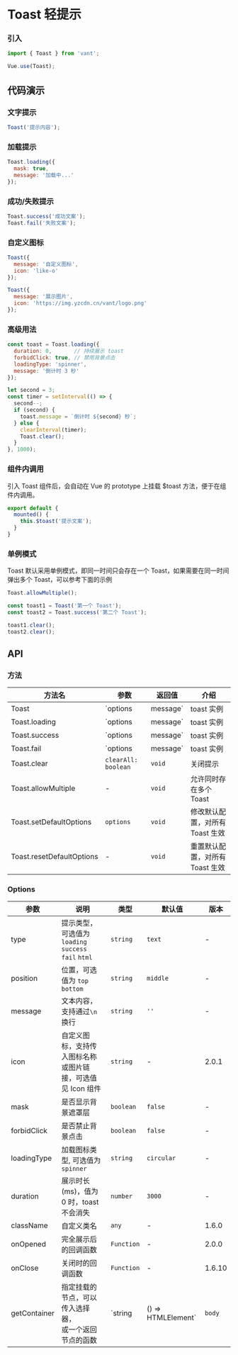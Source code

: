 # Toast 轻提示

### 引入

```js
import { Toast } from 'vant';

Vue.use(Toast);
```

## 代码演示

### 文字提示

```js
Toast('提示内容');
```

### 加载提示

```js
Toast.loading({
  mask: true,
  message: '加载中...'
});
```

### 成功/失败提示

```js
Toast.success('成功文案');
Toast.fail('失败文案');
```

### 自定义图标

```js
Toast({
  message: '自定义图标',
  icon: 'like-o'
});

Toast({
  message: '展示图片',
  icon: 'https://img.yzcdn.cn/vant/logo.png'
});
```

### 高级用法

```js
const toast = Toast.loading({
  duration: 0,       // 持续展示 toast
  forbidClick: true, // 禁用背景点击
  loadingType: 'spinner',
  message: '倒计时 3 秒'
});

let second = 3;
const timer = setInterval(() => {
  second--;
  if (second) {
    toast.message = `倒计时 ${second} 秒`;
  } else {
    clearInterval(timer);
    Toast.clear();
  }
}, 1000);
```

### 组件内调用

引入 Toast 组件后，会自动在 Vue 的 prototype 上挂载 $toast 方法，便于在组件内调用。

```js
export default {
  mounted() {
    this.$toast('提示文案');
  }
}
```

### 单例模式

Toast 默认采用单例模式，即同一时间只会存在一个 Toast，如果需要在同一时间弹出多个 Toast，可以参考下面的示例

```js
Toast.allowMultiple();

const toast1 = Toast('第一个 Toast');
const toast2 = Toast.success('第二个 Toast');

toast1.clear();
toast2.clear();
```

## API

### 方法

| 方法名 | 参数 | 返回值 | 介绍 |
|------|------|------|------|
| Toast | `options | message` | toast 实例 | 展示提示 |
| Toast.loading | `options | message` | toast 实例 | 展示加载提示 |
| Toast.success | `options | message` | toast 实例 | 展示成功提示 |
| Toast.fail | `options | message` | toast 实例 | 展示失败提示 |
| Toast.clear | `clearAll: boolean` | `void` | 关闭提示 |
| Toast.allowMultiple | - | `void` | 允许同时存在多个 Toast |
| Toast.setDefaultOptions | `options` | `void` | 修改默认配置，对所有 Toast 生效 |
| Toast.resetDefaultOptions | - | `void` | 重置默认配置，对所有 Toast 生效 |

### Options

| 参数 | 说明 | 类型 | 默认值 | 版本 |
|------|------|------|------|------|
| type | 提示类型，可选值为 `loading` `success`<br>`fail` `html` | `string` | `text` | - |
| position | 位置，可选值为 `top` `bottom` | `string` | `middle` | - |
| message | 文本内容，支持通过`\n`换行 | `string` | `''` | - | - |
| icon | 自定义图标，支持传入图标名称或图片链接，可选值见 Icon 组件 | `string` | - | 2.0.1 |
| mask | 是否显示背景遮罩层 | `boolean` | `false` | - |
| forbidClick | 是否禁止背景点击 | `boolean` | `false` | - |
| loadingType | 加载图标类型, 可选值为 `spinner` | `string` | `circular` | - |
| duration | 展示时长(ms)，值为 0 时，toast 不会消失 | `number` | `3000` | - |
| className | 自定义类名 | `any` | - | 1.6.0 |
| onOpened | 完全展示后的回调函数 | `Function` | - | 2.0.0 |
| onClose | 关闭时的回调函数 | `Function` | - | 1.6.10 |
| getContainer | 指定挂载的节点，可以传入选择器，<br>或一个返回节点的函数 | `string | () => HTMLElement` | `body` | 1.6.3 |
